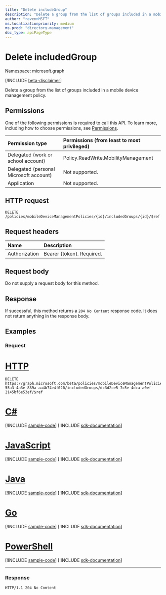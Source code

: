 ```yaml
---
title: "Delete includeGroup"
description: "Delete a group from the list of groups included in a mobile device management policy."
author: "ravennMSFT"
ms.localizationpriority: medium
ms.prod: "directory-management"
doc_type: apiPageType
---
```


# Delete includedGroup

Namespace: microsoft.graph

[!INCLUDE [beta-disclaimer](../../includes/beta-disclaimer.md)]

Delete a group from the list of groups included in a mobile device management policy.

## Permissions

One of the following permissions is required to call this API. To learn more, including how to choose permissions, see [Permissions](/graph/permissions-reference).

|Permission type|Permissions (from least to most privileged)|
|:---|:---|
|Delegated (work or school account)|Policy.ReadWrite.MobilityManagement|
|Delegated (personal Microsoft account) | Not supported.|
|Application | Not supported.|

## HTTP request

<!-- {
  "blockType": "ignored"
}
-->

``` http
DELETE /policies/mobileDeviceManagementPolicies/{id}/includedGroups/{id}/$ref
```

## Request headers

|Name|Description|
|:---|:---|
|Authorization|Bearer {token}. Required.|

## Request body

Do not supply a request body for this method.

## Response

If successful, this method returns a `204 No Content` response code. It does not return anything in the response body.

## Examples

### Request


# [HTTP](#tab/http)
<!-- {
  "blockType": "request",
  "name": "delete_group"
}
-->

``` http
DELETE https://graph.microsoft.com/beta/policies/mobileDeviceManagementPolicies/ab90bacf-55a3-4a3e-839a-aa4b74e4f020/includedGroups/dc3d2ce5-7c5e-4dca-a0ef-2145bf6e53ef/$ref
```

# [C#](#tab/csharp)
[!INCLUDE [sample-code](../includes/snippets/csharp/delete-group-csharp-snippets.md)]
[!INCLUDE [sdk-documentation](../includes/snippets/snippets-sdk-documentation-link.md)]

# [JavaScript](#tab/javascript)
[!INCLUDE [sample-code](../includes/snippets/javascript/delete-group-javascript-snippets.md)]
[!INCLUDE [sdk-documentation](../includes/snippets/snippets-sdk-documentation-link.md)]

# [Java](#tab/java)
[!INCLUDE [sample-code](../includes/snippets/java/delete-group-java-snippets.md)]
[!INCLUDE [sdk-documentation](../includes/snippets/snippets-sdk-documentation-link.md)]

# [Go](#tab/go)
[!INCLUDE [sample-code](../includes/snippets/go/delete-group-go-snippets.md)]
[!INCLUDE [sdk-documentation](../includes/snippets/snippets-sdk-documentation-link.md)]

# [PowerShell](#tab/powershell)
[!INCLUDE [sample-code](../includes/snippets/powershell/delete-group-powershell-snippets.md)]
[!INCLUDE [sdk-documentation](../includes/snippets/snippets-sdk-documentation-link.md)]

---


### Response

<!-- {
  "blockType": "response",
  "truncated": true
}
-->

``` http
HTTP/1.1 204 No Content
```
